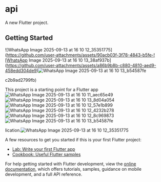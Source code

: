 # api

A new Flutter project.

## Getting Started
![WhatsApp Image 2025-09-13 at 16 10 12_35351775](https://github.com/user-attachments/assets/90acb03f-3f78-4843-b5fe-![WhatsApp Image 2025-09-13 at 16 10 13_38af937b](https://github.com/user-attachments/assets/a86b9b8b-c880-4810-aed9-458edd304de9)![WhatsApp Image 2025-09-13 at 16 10 13_b54587fe](https://github.com/user-attachments/assets/0e54d3b9-6b09-4ad3-9cf6-6273417bbeea)

c2b9ad2799fb)

This project is a starting point for a Flutter app![WhatsApp Image 2025-09-13 at 16 10 11_aec65e49](https://github.com/user-attachments/assets/2ae1ae21-ae09-4df6-947d-6bd6cbe10ff7)
![WhatsApp Image 2025-09-13 at 16 10 13_8d04a054](https://github.com/user-attachments/assets/52892469-2065-4c26-89d7-c9bfd26dd649)
![WhatsApp Image 2025-09-13 at 16 10 12_57e1b899](https://github.com/user-attachments/assets/48068029-30c5-4a5c-8f77-67ce4badd943)
![WhatsApp Image 2025-09-13 at 16 10 12_4232b278](https://github.com/user-attachments/assets/1c11455b-ca80-44f4-940c-9627fb231369)
![WhatsApp Image 2025-09-13 at 16 10 12_8c969873](https://github.com/user-attachments/assets/08574dff-124f-4f46-87d4-2779ee23b488)![WhatsApp Image 2025-09-13 at 16 10 13_b54587fe](https://github.com/user-attachments/assets/11e8a080-0270-4161-80de-48915d50f6b3)

lication.![WhatsApp Image 2025-09-13 at 16 10 12_35351775](https://github.com/user-attachments/assets/11a65372-4aeb-4612-9acb-0b9cf493acfa)


A few resources to get you started if this is your first Flutter project:

- [Lab: Write your first Flutter app](https://docs.flutter.dev/get-started/codelab)
- [Cookbook: Useful Flutter samples](https://docs.flutter.dev/cookbook)

For help getting started with Flutter development, view the
[online documentation](https://docs.flutter.dev/), which offers tutorials,
samples, guidance on mobile development, and a full API reference.


